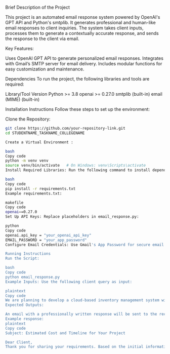 Brief Description of the Project

This project is an automated email response system powered by OpenAI's GPT API and Python's smtplib. It generates professional and human-like email responses to client inquiries. The system takes client inputs, processes them to generate a contextually accurate response, and sends the response to the client via email.

Key Features:

Uses OpenAI GPT API to generate personalized email responses.
Integrates with Gmail’s SMTP server for email delivery.
Includes modular functions for easy customization and maintenance.

Dependencies
To run the project, the following libraries and tools are required:

Library/Tool	Version
Python	        >= 3.8
openai	        >= 0.27.0
smtplib     	(built-in)
email (MIME)	(built-in)


Installation Instructions
Follow these steps to set up the environment:

Clone the Repository:
   ```bash
   git clone https://github.com/your-repository-link.git
   cd STUDENTNAME_TASKNAME_COLLEGENAME

Create a Virtual Environment :

bash
Copy code
python -m venv venv
source venv/bin/activate   # On Windows: venv\Scripts\activate
Install Required Libraries: Run the following command to install dependencies:

bash
Copy code
pip install -r requirements.txt
Example requirements.txt:

makefile
Copy code
openai==0.27.0
Set Up API Keys: Replace placeholders in email_response.py:

python
Copy code
openai.api_key = "your_openai_api_key"
EMAIL_PASSWORD = "your_app_password"
Configure Email Credentials: Use Gmail's App Password for secure email access. Follow the guide here to generate an app password.

Running Instructions
Run the Script:

bash
Copy code
python email_response.py
Example Inputs: Use the following client query as input:

plaintext
Copy code
We are planning to develop a cloud-based inventory management system with real-time tracking, advanced analytics, and user-friendly dashboards. We aim to have it ready within six months. Can you provide an estimated cost and timeline for this project?
Expected Outputs:

An email with a professionally written response will be sent to the recipient email.
Example response:
plaintext
Copy code
Subject: Estimated Cost and Timeline for Your Project

Dear Client,
Thank you for sharing your requirements. Based on the initial information provide